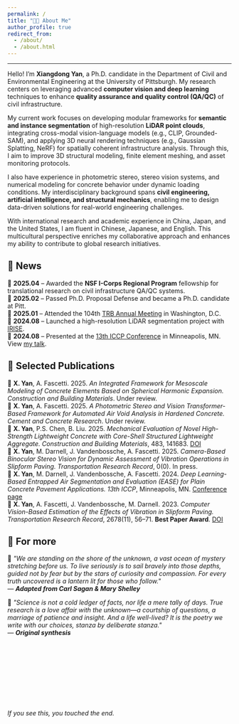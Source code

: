 ```yaml
---
permalink: /
title: "🧑‍💻 About Me"
author_profile: true
redirect_from: 
  - /about/
  - /about.html
---
```


------
Hello! I’m **Xiangdong Yan**, a Ph.D. candidate in the Department of Civil and Environmental Engineering at the University of Pittsburgh. My research centers on leveraging advanced **computer vision and deep learning** techniques to enhance **quality assurance and quality control (QA/QC)** of civil infrastructure.

My current work focuses on developing modular frameworks for **semantic and instance segmentation** of high-resolution **LiDAR point clouds**, integrating cross-modal vision-language models (e.g., CLIP, Grounded-SAM), and applying 3D neural rendering techniques (e.g., Gaussian Splatting, NeRF) for spatially coherent infrastructure analysis. Through this, I aim to improve 3D structural modeling, finite element meshing, and asset monitoring protocols.

I also have experience in photometric stereo, stereo vision systems, and numerical modeling for concrete behavior under dynamic loading conditions. My interdisciplinary background spans **civil engineering, artificial intelligence, and structural mechanics**, enabling me to design data-driven solutions for real-world engineering challenges.

With international research and academic experience in China, Japan, and the United States, I am fluent in Chinese, Japanese, and English. This multicultural perspective enriches my collaborative approach and enhances my ability to contribute to global research initiatives.





📰 News
------

🔹 **2025.04** – Awarded the **NSF I-Corps Regional Program** fellowship for translational research on civil infrastructure QA/QC systems.  
🔹 **2025.02** – Passed Ph.D. Proposal Defense and became a Ph.D. candidate at Pitt.  
🔹 **2025.01** – Attended the 104th [TRB Annual Meeting](https://trb-annual-meeting.nationalacademies.org/) in Washington, D.C.  
🔹 **2024.08** – Launched a high-resolution LiDAR segmentation project with [IRISE](https://www.engineering.pitt.edu/subsites/consortiums/irise/research/active-projects/).  
🔹 **2024.08** – Presented at the [13th ICCP Conference](https://13thiccp.concretepavements.org/) in Minneapolis, MN. View [my talk](https://13thiccp.concretepavements.org/workshops/deep-learning-based-entrapped-air-segmentation-and-evaluation-ease-for-plain-concrete-pavement-applications/).




📑 Selected Publications
------
🔸 **X. Yan**, A. Fascetti. 2025. *An Integrated Framework for Mesoscale Modeling of Concrete Elements Based on Spherical Harmonic Expansion.* *Construction and Building Materials*. Under review.  
🔸 **X. Yan**, A. Fascetti. 2025. *A Photometric Stereo and Vision Transformer-Based Framework for Automated Air Void Analysis in Hardened Concrete.* *Cement and Concrete Research*. Under review.  
🔸 **X. Yan**, P.S. Chen, B. Liu. 2025. *Mechanical Evaluation of Novel High-Strength Lightweight Concrete with Core-Shell Structured Lightweight Aggregate.* *Construction and Building Materials*, 483, 141683. [DOI](https://doi.org/10.1016/j.conbuildmat.2023.141683)  
🔸 **X. Yan**, M. Darnell, J. Vandenbossche, A. Fascetti. 2025. *Camera-Based Binocular Stereo Vision for Dynamic Assessment of Vibration Operations in Slipform Paving.* *Transportation Research Record*, 0(0). In press.  
🔸 **X. Yan**, M. Darnell, J. Vandenbossche, A. Fascetti. 2024. *Deep Learning-Based Entrapped Air Segmentation and Evaluation (EASE) for Plain Concrete Pavement Applications.* *13th ICCP*, Minneapolis, MN. [Conference page](https://13thiccp.concretepavements.org/)  
🔸 **X. Yan**, A. Fascetti, J. Vandenbossche, M. Darnell. 2023. *Computer Vision-Based Estimation of the Effects of Vibration in Slipform Paving.* *Transportation Research Record*, 2678(11), 56–71. **Best Paper Award**. [DOI](https://doi.org/10.1177/03611981231198348)





🌿 **For more**
------
🔹 *"We are standing on the shore of the unknown, a vast ocean of mystery stretching before us. To live seriously is to sail bravely into those depths, guided not by fear but by the stars of curiosity and compassion. For every truth uncovered is a lantern lit for those who follow."*  
*— **Adapted from Carl Sagan & Mary Shelley***  

🔹 *"Science is not a cold ledger of facts, nor life a mere tally of days. True research is a love affair with the unknown—a courtship of questions, a marriage of patience and insight. And a life well-lived? It is the poetry we write with our choices, stanza by deliberate stanza."*  
*— **Original synthesis***

<br><br><br><br><br><br><br><br>

*If you see this, you touched the end.*


